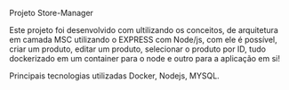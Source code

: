 Projeto Store-Manager 

Este projeto foi desenvolvido com ultilizando os conceitos, de arquitetura em camada MSC utilizando o EXPRESS com Node/js,
 com ele é possível, criar um produto, editar um produto, selecionar o produto por ID, tudo dockerizado em um container para o node e outro para a aplicação em si! 
 
 Principais tecnologias utilizadas Docker, Nodejs, MYSQL.
